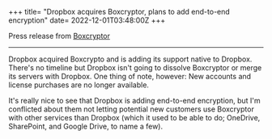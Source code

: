 +++
title= "Dropbox acquires Boxcryptor, plans to add end-to-end encryption"
date= 2022-12-01T03:48:00Z
+++

Press release from [Boxcryptor](https://www.boxcryptor.com/en/blog/post/new-chapter-with-dropbox/)

---

Dropbox acquired Boxcrypto and is adding its support native to Dropbox. There's no timeline but Dropbox isn't going to dissolve Boxcryptor or merge its servers with Dropbox. One thing of note, however: New accounts and license purchases are no longer available.

It's really nice to see that Dropbox is adding end-to-end encryption, but I'm conflicted about them not letting potential new customers use Boxcryptor with other services than Dropbox (which it used to be able to do; OneDrive, SharePoint, and Google Drive, to name a few).
